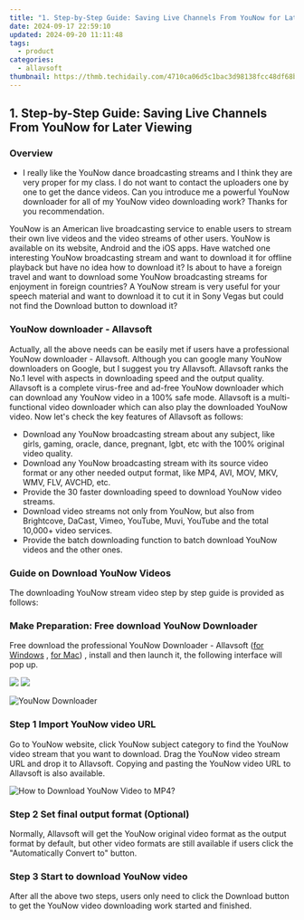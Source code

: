 ```yaml
---
title: "1. Step-by-Step Guide: Saving Live Channels From YouNow for Later Viewing"
date: 2024-09-17 22:59:10
updated: 2024-09-20 11:11:48
tags:
  - product
categories:
  - allavsoft
thumbnail: https://thmb.techidaily.com/4710ca06d5c1bac3d98138fcc48df68b8cda1336ed8306337cb08733704da4ca.jpg
---
```


## 1. Step-by-Step Guide: Saving Live Channels From YouNow for Later Viewing

### Overview

* I really like the YouNow dance broadcasting streams and I think they are very proper for my class. I do not want to contact the uploaders one by one to get the dance videos. Can you introduce me a powerful YouNow downloader for all of my YouNow video downloading work? Thanks for you recommendation.

YouNow is an American live broadcasting service to enable users to stream their own live videos and the video streams of other users. YouNow is available on its website, Android and the iOS apps. Have watched one interesting YouNow broadcasting stream and want to download it for offline playback but have no idea how to download it? Is about to have a foreign travel and want to download some YouNow broadcasting streams for enjoyment in foreign countries? A YouNow stream is very useful for your speech material and want to download it to cut it in Sony Vegas but could not find the Download button to download it?

### YouNow downloader - Allavsoft

Actually, all the above needs can be easily met if users have a professional YouNow downloader - Allavsoft. Although you can google many YouNow downloaders on Google, but I suggest you try Allavsoft. Allavsoft ranks the No.1 level with aspects in downloading speed and the output quality. Allavsoft is a complete virus-free and ad-free YouNow downloader which can download any YouNow video in a 100% safe mode. Allavsoft is a multi-functional video downloader which can also play the downloaded YouNow video. Now let's check the key features of Allavsoft as follows:

* Download any YouNow broadcasting stream about any subject, like girls, gaming, oracle, dance, pregnant, lgbt, etc with the 100% original video quality.
* Download any YouNow broadcasting stream with its source video format or any other needed output format, like MP4, AVI, MOV, MKV, WMV, FLV, AVCHD, etc.
* Provide the 30 faster downloading speed to download YouNow video streams.
* Download video streams not only from YouNow, but also from Brightcove, DaCast, Vimeo, YouTube, Muvi, YouTube and the total 10,000+ video services.
* Provide the batch downloading function to batch download YouNow videos and the other ones.

### Guide on Download YouNow Videos

The downloading YouNow stream video step by step guide is provided as follows:

### Make Preparation: Free download YouNow Downloader

Free download the professional YouNow Downloader - Allavsoft ([for Windows](https://tools.techidaily.com/allavsoft/products/) , [for Mac](https://tools.techidaily.com/allavsoft/products/)) , install and then launch it, the following interface will pop up.

[![](https://www.allavsoft.com/how-to/../images/how-to/free-download-win.jpg)](https://tools.techidaily.com/allavsoft/products/) [![](https://www.allavsoft.com/how-to/../images/how-to/free-download-mac.jpg)](https://tools.techidaily.com/allavsoft/products/)

![YouNow Downloader](https://www.allavsoft.com/how-to/../images/allavsoft/screen-shot-600.jpg)

### Step 1 Import YouNow video URL

Go to YouNow website, click YouNow subject category to find the YouNow video stream that you want to download. Drag the YouNow video stream URL and drop it to Allavsoft. Copying and pasting the YouNow video URL to Allavsoft is also available.

![How to Download YouNow Video to MP4?](https://www.allavsoft.com/how-to/../images/how-to/download-rtmp-video/download-rtmp-video.jpg)

### Step 2 Set final output format (Optional)

Normally, Allavsoft will get the YouNow original video format as the output format by default, but other video formats are still available if users click the "Automatically Convert to" button.

### Step 3 Start to download YouNow video

After all the above two steps, users only need to click the Download button to get the YouNow video downloading work started and finished.

<ins class="adsbygoogle"
     style="display:block"
     data-ad-format="autorelaxed"
     data-ad-client="ca-pub-7571918770474297"
     data-ad-slot="1223367746"></ins>



<ins class="adsbygoogle"
     style="display:block"
     data-ad-client="ca-pub-7571918770474297"
     data-ad-slot="8358498916"
     data-ad-format="auto"
     data-full-width-responsive="true"></ins>
